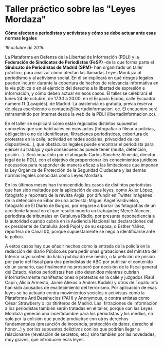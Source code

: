 # Taller práctico sobre las "Leyes Mordaza"

**Cómo afectan a periodistas y activistas y cómo se debe actuar ante esas normas legales**

*19 octubre de 2016.*

La Plataforma en Defensa de la Libertad de Información (PDLI) y la **Federación de Sindicatos de Periodistas (FeSP)** -de la que forma parte el **Sindicato de Periodistas de Madrid (SPM)**- han organizado un taller práctico, para analizar cómo afectan las llamadas Leyes Mordaza al periodismo y al activismo social. En él se explicará en qué riesgos legales pueden incurrir durante la cobertura de hechos de relevancia informativa en la vía pública o en el ejercicio del derecho a la libertad de expresión e información, y cómo deben actuar en esos casos.
El taller se celebrará el lunes 24 de octubre, de 17.30 a 20.00, en el Espacio Ecooo, calle Escuadra número 11 (Lavapiés), de Madrid. La asistencia es gratuita, previa reserva de plaza escribiendo a contacto@libertadinformacion. cc. El encuentro será retransmitido por Internet desde la web de la PDLI (libertadinformacion.cc).

En el taller se explicará cómo están regulados distintos supuestos concretos que son habituales en esos actos (fotografiar o filmar a policías, obligación o no de identificarse, filtraciones periodísticas, cobertura de protestas en la calle, actividad en redes sociales, privacidad de los dispositivos...), qué obstáculos legales puede encontrar el periodista para ejercer su trabajo y qué consecuencias puede tener (multa, detención, prisión...).
Será impartido por el abogado Carlos Sánchez Almeida, director legal de la PDLI, con el objetivo de proporcionar los conocimientos jurídicos necesarios para responder de manera eficaz a las limitaciones que imponen la Ley Orgánica de Protección de la Seguridad Ciudadana y las demás normas legales conocidas como Leyes Mordaza.

En los últimos meses han transcendido los casos de distintos periodistas que han sido multados por la aplicación de esas leyes, como Axier López, fotógrafo y reportero de la revista Argia, por difundir en Twitter imágenes de la detención en Eibar de una activista; Miguel Ángel Valdivielso, fotógrafo de El Diario de Burgos, por negarse a borrar las fotografías de un accidente laboral en el que resultó muerto un trabajador; Mercè Alcocer, periodista de tribunales en Catalunya Ràdio, por presunta desobediencia a la autoridad cuando cubría en la Audiencia Nacional las declaraciones del ex presidente de Cataluña Jordi Pujol y de su esposa, o Esther Yáñez, reportera de Canal #0, porque supuestamente se negó a identificarse ante la policía.

A estos casos hay que añadir hechos como la entrada de la policía en la redacción del diario Público.es para pedir unas grabaciones del ministro del Interior cuyo contenido había publicado ese medio, o la petición de prisión por parte del fiscal para dos periodistas de ABC por publicar el contenido de un sumario, que finalmente no prosperó por decisión de la fiscal general del Estado.
Varios periodistas han sido detenidos mientras cubrían informativamente manifestaciones o protestas en la calle y juzgados (Raúl Capín, Alicia Armesto, Jaime Alekos o Andrés Kudaki) y otros de Topatu.info han sido acusados de enaltecimiento del terrorismo. Por aplicación de esas leyes se ha actuado contra movimientos sociales o activistas como la Plataforma Anti Desahucios (PAH) y Anonymous, o contra artistas como César Strawberry o los titiriteros de Madrid.
Las  filtraciones de información a los periodistas también serán tratadas en el taller, porque con las Leyes Mordaza generan una incertidumbre para los periodistas y los medios, no solo por la colisión que puede producirse con otros derechos fundamentales (presunción de inocencia, protección de datos, derecho al honor…) y por los supuestos delictivos con los que podrían llegar a relacionarse (revelación de secretos, etc.) sino también por las novedades, muy graves, que introducen esas leyes.
